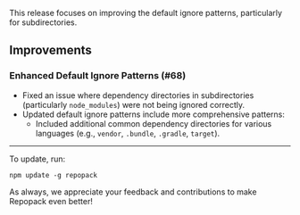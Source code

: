 This release focuses on improving the default ignore patterns, particularly for subdirectories.

## Improvements

### Enhanced Default Ignore Patterns (#68)

- Fixed an issue where dependency directories in subdirectories (particularly `node_modules`) were not being ignored correctly.
- Updated default ignore patterns include more comprehensive patterns:
  - Included additional common dependency directories for various languages (e.g., `vendor`, `.bundle`, `.gradle`, `target`).

---

To update, run:
```
npm update -g repopack
```

As always, we appreciate your feedback and contributions to make Repopack even better!

